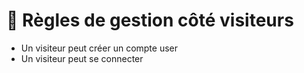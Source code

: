 # 👀 Règles de gestion côté visiteurs

- Un visiteur peut créer un compte user
- Un visiteur peut se connecter